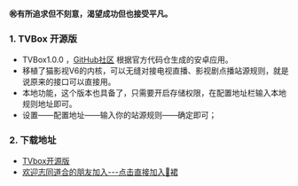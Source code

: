 #### ㊗️有所追求但不刻意，渴望成功但也接受平凡。
### 1. TVBox 开源版  
- TVBox1.0.0 ，[GitHub社区](https://github.com/CatVodTVOfficial/TVBoxOSC) 根据官方代码仓生成的安卓应用。  
- 移植了猫影视V6的内核，可以无缝对接电视直播、影视剧点播站源规则，就是说原来的接口可以直接用。  
- 本地功能，这个版本也具备了，只需要开启存储权限，在配置地址栏输入本地规则地址即可。  
- 设置——配置地址——输入你的站源规则——确定即可；  

### 2. 下载地址
 - [TVbox开源版](https://wws.lanzouv.com/b03j4ulyh#999)   
 - [欢迎志同道合的朋友加入---点击直接加入🐧裙](https://jq.qq.com/?_wv=1027&k=KhLg7JXX)  
